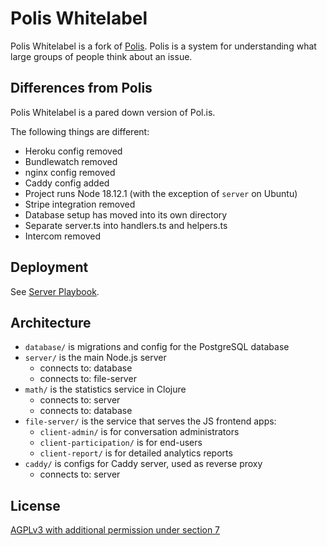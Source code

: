 # Polis Whitelabel

Polis Whitelabel is a fork of [Polis](https://github.com/compdemocracy/polis). Polis is
a system for understanding what large groups of people think about an issue.

## Differences from Polis

Polis Whitelabel is a pared down version of Pol.is.

The following things are different:

* Heroku config removed
* Bundlewatch removed
* nginx config removed
* Caddy config added
* Project runs Node 18.12.1 (with the exception of `server` on Ubuntu)
* Stripe integration removed
* Database setup has moved into its own directory
* Separate server.ts into handlers.ts and helpers.ts
* Intercom removed

## Deployment

See [Server Playbook](server-playbook.md).

## Architecture

* `database/` is migrations and config for the PostgreSQL database
* `server/` is the main Node.js server
    * connects to: database
    * connects to: file-server
* `math/` is the statistics service in Clojure
    * connects to: server
    * connects to: database
* `file-server/` is the service that serves the JS frontend apps:
    * `client-admin/` is for conversation administrators
    * `client-participation/` is for end-users
    * `client-report/` is for detailed analytics reports
* `caddy/` is configs for Caddy server, used as reverse proxy
    * connects to: server

## License

[AGPLv3 with additional permission under section 7](LICENSE)
